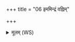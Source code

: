 +++
title = "06 इममिन्द्रं वह्निम्"

+++
<details><summary>मूलम् (WS)</summary>

इममिन्द्रं वह्निं पप्रिमन्वारभध्वं स वो निर्विद्वान् विजहाति मृत्युम् ।  
तेनाप हत शरुमापतन्तं तेन रुद्रस्य परि पातास्ताम् ॥ ६ ॥
</details>